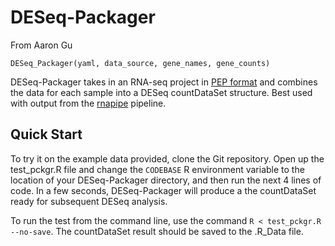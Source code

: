 # DESeq-Packager
From Aaron Gu

`DESeq_Packager(yaml, data_source, gene_names, gene_counts)`

DESeq-Packager takes in an RNA-seq project in [PEP format](https://pepkit.github.io/docs/pepr/) and combines the data for each sample into a DESeq countDataSet structure. Best used with output from the [rnapipe](https://github.com/databio/rnapipe) pipeline.

## Quick Start

To try it on the example data provided, clone the Git repository. Open up the test_pckgr.R file and change the `CODEBASE` R environment variable to the location of your DESeq-Packager directory, and then run the next 4 lines of code. In a few seconds, DESeq-Packager will produce a the countDataSet ready for subsequent DESeq analysis.

To run the test from the command line, use the command `R < test_pckgr.R --no-save`. The countDataSet result should be saved to the .R_Data file.
